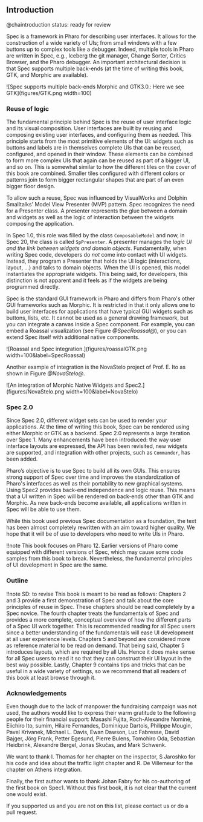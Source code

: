 ## Introduction@chaintroductionstatus: ready for reviewSpec is a framework in Pharo for describing user interfaces. It allows for the construction of a wide variety of UIs; from small windows with a few buttons up to complex tools like a debugger. Indeed, multiple tools in Pharo are written in Spec, e.g., Iceberg the git manager, Change Sorter, Critics Browser, and the Pharo debugger. An important architectural decision is that Spec supports multiple back-ends \(at the time of writing this book, GTK, and Morphic are available\).![Spec supports multiple back-ends Morphic and GTK3.0.: Here we see GTK](figures/GTK.png width=100)### Reuse of logicThe fundamental principle behind Spec is the reuse of user interface logic and its visual composition. User interfaces are built by reusing and composing existing user interfaces, and configuring them as needed. This principle starts from the most primitive elements of the UI: widgets such as buttons and labels are in themselves complete UIs that can be reused, configured, and opened in their window. These elements can be combined to form more complex UIs that again can be reused as part of a bigger UI, and so on. This is somewhat similar to how the different tiles on the cover of this book are combined. Smaller tiles configured with different colors or patterns join to form bigger rectangular shapes that are part of an even bigger floor design. To allow such a reuse, Spec was influenced by VisualWorks and Dolphin Smalltalks' Model View Presenter (MVP) pattern. Spec recognizes the need for a Presenter  class. A presenter represents the glue between a domain and widgets as well as the logic of interaction between the widgets composing the application.In Spec 1.0, this role was filled by the class `ComposableModel` and now, in Spec 20, the class is called `SpPresenter`. A presenter manages the _logic UI and the link between widgets and domain objects_. Fundamentally, when writing Spec code,  developers do _not_ come into contact with UI widgets. Instead, they program a Presenter that holds the UI logic (interactions, layout, ...) and talks to domain objects. When the UI is opened, this model instantiates the appropriate widgets. This being said, for developers, this distinction is not apparent and it feels as if the widgets are being programmed directly.Spec is the standard GUI framework in Pharo and differs from Pharo's other GUI frameworks such as Morphic. It is restricted in that it only allows one to build user interfaces for applications that have typical GUI widgets such as buttons, lists, etc. It cannot be used as a general drawing framework, but you can integrate a canvas inside a Spec component. For example, you can embed a Roassal visualization \(see Figure *@SpecRoassal@*\), or you can extend Spec itself with additional native components.![Roassal and Spec integration.](figures/roassalGTK.png width=100&label=SpecRoassal)Another example of integration is the NovaStelo project of Prof. E. Ito as shown in Figure *@NovaStelo@*.![An integration of Morphic Native Widgets and Spec2.](figures/NovaStelo.png width=100&label=NovaStelo)### Spec 2.0Since Spec 2.0, different widget sets can be used to render your applications. At the time of writing this book, Spec can be rendered using either Morphic or GTK as a backend.Spec 2.0 represents a large iteration over Spec 1. Many enhancements have been introduced: the way user interface layouts are expressed, the API has been revisited, new widgets are supported, and integration with other projects, such as `Commander`, has been added.Pharo’s objective is to use Spec to build all its own GUIs. This ensures strong support of Spec over time and improves the standardization of Pharo's interfaces as well as their portability to new graphical systems.Using Spec2 provides back-end independence and logic reuse. This means that a UI written in Spec will be rendered on back-ends other than GTK and Morphic. As new back-ends become available, all applications written in Spec will be able to use them.While this book used previous Spec documentation as a foundation, the text has been almost completely rewritten with an aim toward higher quality. We hope that it will be of use to developers who need to write UIs in Pharo.!!note This book focuses on Pharo 12. Earlier versions of Pharo come equipped with different versions of Spec, which may cause some code samples from this book to break. Nevertheless, the fundamental principles of UI development in Spec are the same.### Outline!!note SD: to reviseThis book is meant to be read as follows: Chapters 2 and 3 provide a first demonstration of Spec and talk about the core principles of reuse in Spec. These chapters should be read completely by a Spec novice. The fourth chapter treats the fundamentals of Spec and provides a more complete, conceptual overview of how the different parts of a Spec UI work together. This is recommended reading for all Spec users since a better understanding of the fundamentals will ease UI development at all user experience levels. Chapters 5 and beyond are considered more as reference material to be read on demand. That being said, Chapter 5 introduces layouts, which are required by all UIs. Hence it does make sense for all Spec users to read it so that they can construct their UI layout in the best way possible.  Lastly, Chapter 9 contains tips and tricks that can be useful in a wide variety of settings, so we recommend that all readers of this book at least browse through it.### AcknowledgementsEven though due to the lack of manpower the fundraising campaign was not used, the authors would like to express their warm gratitude to the following people for their financial support: Masashi Fujita, Roch-Alexandre Nominé, Eiichiro Ito, sumim, Hilaire Fernandes, Dominique Dartois, Philippe Mougin, Pavel Krivanek, Michael L. Davis, Ewan Dawson, Luc Fabresse, David Bajger, Jörg Frank, Petter Egesund, Pierre Bulens, Tomohiro Oda, Sebastian Heidbrink, Alexandre Bergel, Jonas Skučas, and Mark Schwenk.We want to thank I. Thomas for her chapter on the inspector, S Jaroshko for his code and idea about the traffic light chapter and R. De Villemeur for the chapter on Athens integration.Finally, the first author wants to thank Johan Fabry for his co-authoring of the first book on Spec1. Without this first book, it is not clear that the current one would exist.If you supported us and you are not on this list, please contact us or do a pull request.